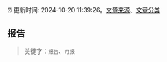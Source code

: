 :alarm_clock: 更新时间: 2024-10-20 11:39:26。[文章来源](/README.md)、[文章分类](/TAGS.md)

## 报告


> 关键字：`报告`、`月报`



